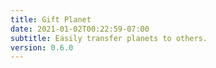 ```yaml
---
title: Gift Planet
date: 2021-01-02T00:22:59-07:00
subtitle: Easily transfer planets to others.
version: 0.6.0
---
```

